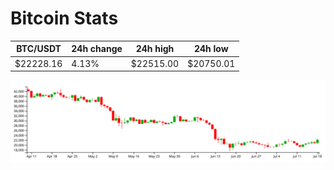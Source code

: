 # Bitcoin Stats

BTC/USDT|24h change|24h high|24h low|
|---|---|---|---|
|$22228.16|4.13%|$22515.00|$20750.01|

<img src="./chart.svg">
